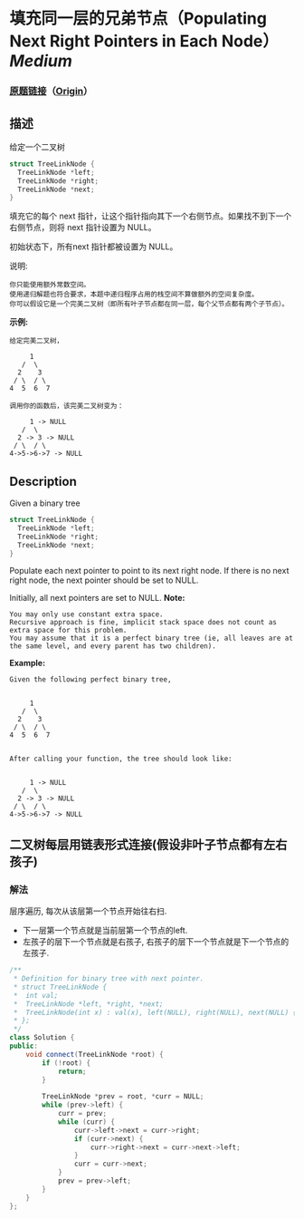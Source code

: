 # 填充同一层的兄弟节点（Populating Next Right Pointers in Each Node）*Medium*
### [原题链接](https://leetcode-cn.com/problems/populating-next-right-pointers-in-each-node)（[Origin](https://leetcode.com/problems/populating-next-right-pointers-in-each-node)）
## 描述
给定一个二叉树
```c++
struct TreeLinkNode {
  TreeLinkNode *left;
  TreeLinkNode *right;
  TreeLinkNode *next;
}
```

填充它的每个 next 指针，让这个指针指向其下一个右侧节点。如果找不到下一个右侧节点，则将 next 指针设置为 NULL。

初始状态下，所有next 指针都被设置为 NULL。

说明:


	你只能使用额外常数空间。
	使用递归解题也符合要求，本题中递归程序占用的栈空间不算做额外的空间复杂度。
	你可以假设它是一个完美二叉树（即所有叶子节点都在同一层，每个父节点都有两个子节点）。


**示例:**
```
给定完美二叉树，

     1
   /  \
  2    3
 / \  / \
4  5  6  7

调用你的函数后，该完美二叉树变为：

     1 -> NULL
   /  \
  2 -> 3 -> NULL
 / \  / \
4->5->6->7 -> NULL
```

## Description
Given a binary tree

```c++
struct TreeLinkNode {
  TreeLinkNode *left;
  TreeLinkNode *right;
  TreeLinkNode *next;
}
```


Populate each next pointer to point to its next right node. If there is no next right node, the next pointer should be set to NULL.

Initially, all next pointers are set to NULL.
**Note:**



	You may only use constant extra space.
	Recursive approach is fine, implicit stack space does not count as extra space for this problem.
	You may assume that it is a perfect binary tree (ie, all leaves are at the same level, and every parent has two children).


**Example:**
```
Given the following perfect binary tree,


     1
   /  \
  2    3
 / \  / \
4  5  6  7


After calling your function, the tree should look like:


     1 -> NULL
   /  \
  2 -> 3 -> NULL
 / \  / \
4->5->6->7 -> NULL
```



## 二叉树每层用链表形式连接(假设非叶子节点都有左右孩子)
### 解法
层序遍历, 每次从该层第一个节点开始往右扫.
- 下一层第一个节点就是当前层第一个节点的left.
- 左孩子的层下一个节点就是右孩子, 右孩子的层下一个节点就是下一个节点的左孩子.
```c++
/**
 * Definition for binary tree with next pointer.
 * struct TreeLinkNode {
 *  int val;
 *  TreeLinkNode *left, *right, *next;
 *  TreeLinkNode(int x) : val(x), left(NULL), right(NULL), next(NULL) {}
 * };
 */
class Solution {
public:
    void connect(TreeLinkNode *root) {
        if (!root) {
            return;
        }
        
        TreeLinkNode *prev = root, *curr = NULL;
        while (prev->left) {
            curr = prev;
            while (curr) {
                curr->left->next = curr->right;
                if (curr->next) {
                    curr->right->next = curr->next->left;
                }
                curr = curr->next;
            }
            prev = prev->left;
        }
    }
};
```
